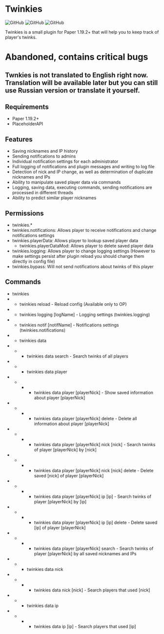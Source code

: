 # Twinkies
![GitHub](https://img.shields.io/badge/Version-1.2-green)
![GitHub](https://img.shields.io/badge/Paper-1.19.2%2B-lightgrey)
![GitHub](https://img.shields.io/github/license/Wyne10/Twinkies)

Twinkies is a small plugin for Paper 1.19.2+ that will help you to keep track of player's twinks.

# Abandoned, contains critical bugs
## Twnkies is not translated to English right now. Translation will be available later but you can still use Russian version or translate it yourself.

## Requirements
 - Paper 1.19.2+
 - PlaceholderAPI

## Features
 - Saving nicknames and IP history
 - Sending notifications to admins
 - Individual notification settings for each administrator
 - Full logging of notifications and plugin messages and writing to log file
 - Detection of nick and IP change, as well as determination of duplicate nicknames and IPs
 - Ability to manipulate saved player data via commands
 - Logging, saving data, executing commands, sending notifications are processed in different threads
 - Ability to predict similar player nicknames


## Permissions
- twinkies.*
- twinkies.notifications: Allows player to receive notifications and change notifications settings
- twinkies.playerData: Allows player to lookup saved player data
   - twinkies.playerDataMod: Allows player to delete saved player data
- twinkies.logging: Allows player to change logging settings (However to make settings persist after plugin reload you should change them directly in config file)
- twinkies.bypass: Will not send notifications about twinks of this player

## Commands
- twinkies
- - twinkies reload - Reload config (Available only to OP)
- - twinkies logging [logName] - Logging settings (twinkies.logging)
- - twinkies notif [notifName] - Notifications settings (twinkies.notifications)
- - twinkies data
- - - twinkies data search - Search twinks of all players
- - - twinkies data player
- - - - twinkies data player [playerNick] - Show saved information about player [playerNick]
- - - - twinkies data player [playerNick] delete - Delete all information about player [playerNick]
- - - - twinkies data player [playerNick] nick [nick] - Search twinks of player [playerNick] by [nick]
- - - - twinkies data player [playerNick] nick [nick] delete - Delete saved [nick] of player [playerNick]
- - - - twinkies data player [playerNick] ip [ip] - Search twinks of player [playerNick] by [ip]
- - - - twinkies data player [playerNick] ip [ip] delete - Delete saved [ip] of player [playerNick]
- - - - twinkies data player [playerNick] search - Search twinks of player [playerNick] by all saved nicknames and IPs
- - - twinkies data nick
- - - - twinkies data nick [nick] - Search players that used [nick]
- - - twinkies data ip
- - - - twinkies data ip [ip] - Search players that used [ip]
